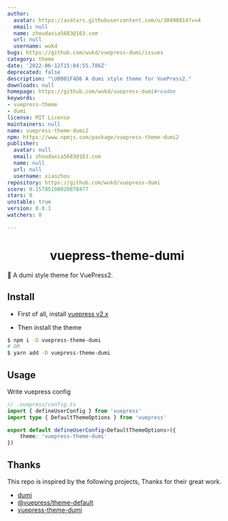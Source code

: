 ```yaml
---
author:
  avatar: https://avatars.githubusercontent.com/u/30490814?v=4
  email: null
  name: zhoudaxia5683@163.com
  url: null
  username: wukd
bugs: https://github.com/wukd/vuepress-dumi/issues
category: theme
date: '2022-06-12T15:04:55.786Z'
deprecated: false
description: "\U0001F4D6 A dumi style theme for VuePress2."
downloads: null
homepage: https://github.com/wukd/vuepress-dumi#readme
keywords:
- vuepress-theme
- dumi
license: MIT License
maintainers: null
name: vuepress-theme-dumi2
npm: https://www.npmjs.com/package/vuepress-theme-dumi2
publisher:
  avatar: null
  email: zhoudaxia5683@163.com
  name: null
  url: null
  username: xiaozhou
repository: https://github.com/wukd/vuepress-dumi
score: 0.15785108020878477
stars: 0
unstable: true
version: 0.0.1
watchers: 0

---
```


<h1 align="center">vuepress-theme-dumi</h1>

📖 A dumi style theme for VuePress2.


## Install

* First of all, install [vuepress v2.x](https://github.com/vuepress/vuepress-next)

* Then install the theme

```bash
$ npm i -D vuepress-theme-dumi
# OR
$ yarn add -D vuepress-theme-dumi
```

## Usage
Write vuepress config

```ts
// .vuepress/config.ts
import { defineUserConfig } from 'vuepress'
import type { DefaultThemeOptions } from 'vuepress'

export default defineUserConfig<DefaultThemeOptions>({
    theme: 'vuepress-theme-dumi'
})
```

## Thanks

This repo is inspired by the following projects, Thanks for their great work.

- [dumi](https://github.com/umijs/dumi)
- [@vuepress/theme-default](https://github.com/vuepress/vuepress-next/tree/main/packages/%40vuepress/theme-default)
- [vuepress-theme-dumi](https://github.com/OrekiSH/vuepress-dumi)